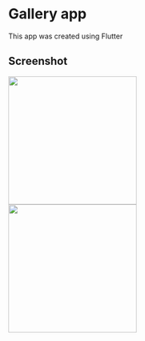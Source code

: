 <h1>Gallery app</h1>

This app was created using Flutter

<h2>Screenshot</h2>

<div>
<img src="lib/screenshot.png" width=256 style = "display:inline-block" />
<img src="lib/screenshot1.png" width=256 style = "display:inline-block" />
</div>
